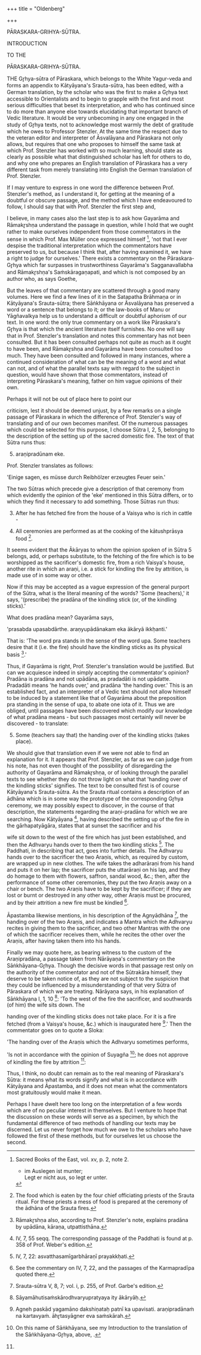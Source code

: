 +++
title = "Oldenberg"

+++


 

 

PĀRASKARA-GRIHYA-SŪTRA.

 

 

INTRODUCTION

 

TO THE

 

PĀRASKARA-GRIHYA-SŪTRA.

THE Gr̥hya-sūtra of Pāraskara, which belongs to the White Yagur-veda and forms an appendix to Kātyāyana's Srauta-sūtra, has been edited, with a German translation, by the scholar who was the first to make a Gr̥hya text accessible to Orientalists and to begin to grapple with the first and most serious difficulties that beset its interpretation, and who has continued since to do more than anyone else towards elucidating that important branch of Vedic literature. It would be very unbecoming in any one engaged in the study of Gr̥hya texts, not to acknowledge most warmly the debt of gratitude which he owes to Professor Stenzler. At the same time the respect due to the veteran editor and interpreter of Āsvalāyana and Pāraskara not only allows, but requires that one who proposes to himself the same task at which Prof. Stenzler has worked with so much learning, should state as clearly as possible what that distinguished scholar has left for others to do, and why one who prepares an English translation of Pāraskara has a very different task from merely translating into English the German translation of Prof. Stenzler.

If I may venture to express in one word the difference between Prof. Stenzler's method, as I understand it, for getting at the meaning of a doubtful or obscure passage, and the method which I have endeavoured to follow, I should say that with Prof. Stenzler the first step and,

 I believe, in many cases also the last step is to ask how Gayarāma and Rāmakr̥shṇa understand the passage in question, while I hold that we ought rather to make ourselves independent from those commentators in the sense in which Prof. Max Müller once expressed himself [^fn_651], 'not that I ever despise the traditional interpretation which the commentators have preserved to us, but because I think that, after having examined it, we have a right to judge for ourselves.' There exists a commentary on the Pāraskara-Gr̥hya which far surpasses in trustworthiness Gayarāma's Sagganavallabha and Rāmakr̥shṇa's Saṁskāragaṇapati, and which is not composed by an author who, as says Goethe,

[^fn_651]: Sacred Books of the East, vol. xv, p. 2, note 2.

      - im Auslegen ist munter;  
 Legt er nicht aus, so legt er unter.

 But the leaves of that commentary are scattered through a good many volumes. Here we find a few lines of it in the Satapatha Brāhmaṇa or in Kātyāyana's Srauta-sūtra; there Sāṅkhāyana or Āsvalāyana has preserved a word or a sentence that belongs to it; or the law-books of Manu or Yāgñavalkya help us to understand a difficult or doubtful aphorism of our text. In one word: the only true commentary on a work like Pāraskara's Gr̥hya is that which the ancient literature itself furnishes. No one will say that in Prof. Stenzler's translation and notes this commentary has not been consulted. But it has been consulted perhaps not quite as much as it ought to have been, and Rāmakr̥shṇa and Gayarāma have been consulted too much. They have been consulted and followed in many instances, where a continued consideration of what can be the meaning of a word and what can not, and of what the parallel texts say with regard to the subject in question, would have shown that those commentators, instead of interpreting Pāraskara's meaning, father on him vague opinions of their own.

Perhaps it will not be out of place here to point our

criticism, lest it should be deemed unjust, by a few remarks on a single passage of Pāraskara in which the difference of Prof. Stenzler's way of translating and of our own becomes manifest. Of the numerous passages which could be selected for this purpose, I choose Sūtra I, 2, 5, belonging to the description of the setting up of the sacred domestic fire. The text of that Sūtra runs thus:

5. araṇipradūnam eke.

Prof. Stenzler translates as follows:

'Einige sagen, es müsse durch Reibhölzer erzeugtes Feuer sein.'

The two Sūtras which precede give a description of that ceremony from which evidently the opinion of the 'eke' mentioned in this Sūtra differs, or to which they find it necessary to add something. Those Sūtras run thus:

3. After he has fetched fire from the house of a Vaisya who is rich in cattle - 

4. All ceremonies are performed as at the cooking of the kātushprāsya food [^fn_652].

[^fn_652]: The food which is eaten by the four chief officiating priests of the Srauta ritual. For these priests a mess of food is prepared at the ceremony of the ādhāna of the Srauta fires.

It seems evident that the Ākāryas to whom the opinion spoken of in Sūtra 5 belongs, add, or perhaps substitute, to the fetching of the fire which is to be worshipped as the sacrificer's domestic fire, from a rich Vaisya's house, another rite in which an araṇi, i.e. a stick for kindling the fire by attrition, is made use of in some way or other.

Now if this may be accepted as a vague expression of the general purport of the Sūtra, what is the literal meaning of the words? 'Some (teachers),' it says, '(prescribe) the pradāna of the kindling stick (or, of the kindling sticks).'

What does pradāna mean? Gayarāma says,

'prasabda upasabdārthe. araṇyupādānakam eka ākāryā ikkḥanti.'

That is: 'The word pra stands in the sense of the word upa. Some teachers desire that it (i.e. the fire) should have the kindling sticks as its physical basis [^fn_653].'

[^fn_653]: Rāmakr̥shṇa also, according to Prof. Stenzler's note, explains pradāna by upādāna, kāraṇa, utpattisthāna.

Thus, if Gayarāma is right, Prof. Stenzler's translation would be justified. But can we acquiesce indeed in simply accepting the commentator's opinion? Pradāna is pradāna and not upādāna, as pradadāti is not upādatte. Pradadāti means 'he hands over,' and pradāna 'the handing over.' This is an established fact, and an interpreter of a Vedic text should not allow himself to be induced by a statement like that of Gayarāma about the preposition pra standing in the sense of upa, to abate one iota of it. Thus we are obliged, until passages have been discovered which modify our knowledge of what pradāna means - but such passages most certainly will never be discovered - to translate:

5. Some (teachers say that) the handing over of the kindling sticks (takes place).

We should give that translation even if we were not able to find an explanation for it. It appears that Prof. Stenzler, as far as we can judge from his note, has not even thought of the possibility of disregarding the authority of Gayarāma and Rāmakr̥shṇa, or of looking through the parallel texts to see whether they do not throw light on what that 'handing over of the kindling sticks' signifies. The text to be consulted first is of course Kātyāyana's Srauta-sūtra. As the Srauta ritual contains a description of an ādhāna which is in some way the prototype of the corresponding Gr̥hya ceremony, we may possibly expect to discover, in the course of that description, the statements regarding the araṇi-pradāna for which we are searching. Now Kātyāyana [^fn_654], having described the setting up of the fire in the gārhapatyāgāra, states that at sunset the sacrificer and his

[^fn_654]: IV, 7, 55 seqq. The corresponding passage of the Paddhati is found at p. 358 of Prof. Weber's edition.

wife sit down to the west of the fire which has just been established, and then the Adhvaryu hands over to them the two kindling sticks [^fn_655]. The Paddhati, in describing that act, goes into further details. The Adhvaryu hands over to the sacrificer the two Araṇis, which, as required by custom, are wrapped up in new clothes. The wife takes the adharāraṇi from his hand and puts it on her lap; the sacrificer puts the uttarāraṇi on his lap, and they do homage to them with flowers, saffron, sandal wood, &c.; then, after the performance of some other ceremonies, they put the two Araṇis away on a chair or bench. The two Araṇis have to be kept by the sacrificer; if they are lost or burnt or destroyed in any other way, other Araṇis must be procured, and by their attrition a new fire must be kindled [^fn_656].

[^fn_656]: See the commentary on IV, 7, 22, and the passages of the Karmapradīpa quoted there.

[^fn_655]: IV, 7, 22: asvatthasamīgarbhāraṇī prayakkḥati.

Āpastamba likewise mentions, in his description of the Agnyādhāna [^fn_657], the handing over of the two Araṇis, and indicates a Mantra which the Adhvaryu recites in giving them to the sacrificer, and two other Mantras with the one of which the sacrificer receives them, while he recites the other over the Araṇis, after having taken them into his hands.

[^fn_657]: Srauta-sūtra V, 8, 7; vol. i, p. 255, of Prof. Garbe's edition.

Finally we may quote here, as bearing witness to the custom of the Araṇipradāna, a passage taken from Nārāyaṇa's commentary on the Sāṅkhāyana-Gr̥hya. Though the decisive words in that passage rest only on the authority of the commentator and not of the Sūtrakāra himself, they deserve to be taken notice of, as they are not subject to the suspicion that they could be influenced by a misunderstanding of that very Sūtra of Pāraskara of which we are treating. Nārāyaṇa says, in his explanation of Sāṅkhāyana I, 1, 10 [^fn_658]: 'To the west of the fire the sacrificer, and southwards (of him) the wife sits down. The

[^fn_658]: Sāyamāhutisaṁskārodhvaryupratyaya ity ākāryāḥ.

handing over of the kindling sticks does not take place. For it is a fire fetched (from a Vaisya's house, &c.) which is inaugurated here [^fn_659].' Then the commentator goes on to quote a Sloka:

[^fn_659]: Agneh paskād yagamāno dakshiṇataḥ patnī ka upavisati. araṇipradānaṁ na kartavyaṁ. āhr̥tasyāgner eva saṁskārah.

'The handing over of the Araṇis which the Adhvaryu sometimes performs,

'Is not in accordance with the opinion of Suyagña [^fn_660]; he does not approve of kindling the fire by attrition [^fn_661]:

[^fn_661]: 

[^fn_660]: On this name of Sāṅkhāyana, see my Introduction to the translation of the Sāṅkhāyana-Gr̥hya, above, .

Thus, I think, no doubt can remain as to the real meaning of Pāraskara's Sūtra: it means what its words signify and what is in accordance with Kātyāyana and Āpastamba, and it does not mean what the commentators most gratuitously would make it mean.

Perhaps I have dwelt here too long on the interpretation of a few words which are of no peculiar interest in themselves. But I venture to hope that the discussion on these words will serve as a specimen, by which the fundamental difference of two methods of handling our texts may be discerned. Let us never forget how much we owe to the scholars who have followed the first of these methods, but for ourselves let us choose the second.

